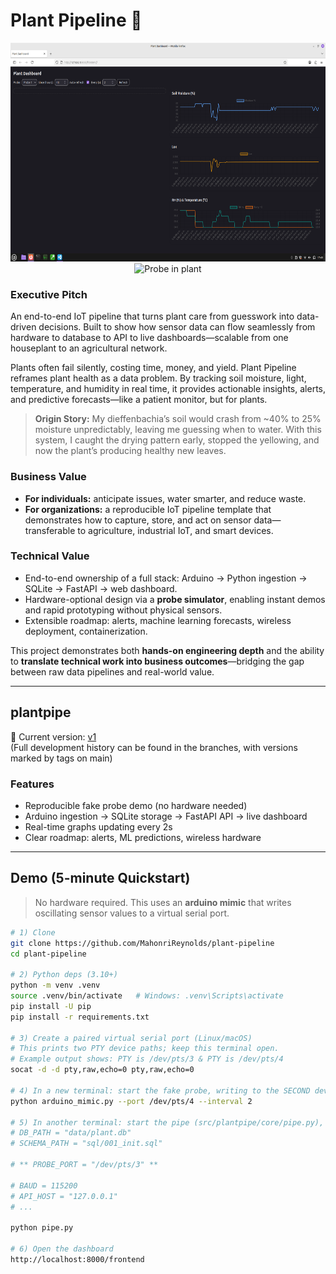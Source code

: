 # Plant Pipeline 🌱  


<p align="center">
  <img src="assets/v1-dashboard.png" alt="Dashboard" height="350"/>
  <img src="assets/plant-with-probe.jpg" alt="Probe in plant" height="350"/>
</p>



### Executive Pitch  
An end-to-end IoT pipeline that turns plant care from guesswork into data-driven decisions. Built to show how sensor data can flow seamlessly from hardware to database to API to live dashboards—scalable from one houseplant to an agricultural network.  

Plants often fail silently, costing time, money, and yield. Plant Pipeline reframes plant health as a data problem. By tracking soil moisture, light, temperature, and humidity in real time, it provides actionable insights, alerts, and predictive forecasts—like a patient monitor, but for plants.  

> **Origin Story:** My dieffenbachia’s soil would crash from ~40% to 25% moisture unpredictably, leaving me guessing when to water. With this system, I caught the drying pattern early, stopped the yellowing, and now the plant’s producing healthy new leaves.  

### Business Value  
- **For individuals:** anticipate issues, water smarter, and reduce waste.  
- **For organizations:** a reproducible IoT pipeline template that demonstrates how to capture, store, and act on sensor data—transferable to agriculture, industrial IoT, and smart devices.  

### Technical Value  
- End-to-end ownership of a full stack: Arduino → Python ingestion → SQLite → FastAPI → web dashboard.  
- Hardware-optional design via a **probe simulator**, enabling instant demos and rapid prototyping without physical sensors.  
- Extensible roadmap: alerts, machine learning forecasts, wireless deployment, containerization.  

This project demonstrates both **hands-on engineering depth** and the ability to **translate technical work into business outcomes**—bridging the gap between raw data pipelines and real-world value.  

---

## plantpipe  

📌 Current version: [v1](https://github.com/MahonriReynolds/plant-pipeline/releases/tag/v1.0.0)  
(Full development history can be found in the branches, with versions marked by tags on main)  

### Features  
* Reproducible fake probe demo (no hardware needed)  
* Arduino ingestion → SQLite storage → FastAPI API → live dashboard  
* Real-time graphs updating every 2s  
* Clear roadmap: alerts, ML predictions, wireless hardware  

---

## Demo (5-minute Quickstart)  

> No hardware required. This uses an **arduino mimic** that writes oscillating sensor values to a virtual serial port.  

```bash
# 1) Clone
git clone https://github.com/MahonriReynolds/plant-pipeline
cd plant-pipeline

# 2) Python deps (3.10+)
python -m venv .venv
source .venv/bin/activate   # Windows: .venv\Scripts\activate
pip install -U pip
pip install -r requirements.txt

# 3) Create a paired virtual serial port (Linux/macOS)
# This prints two PTY device paths; keep this terminal open.
# Example output shows: PTY is /dev/pts/3 & PTY is /dev/pts/4
socat -d -d pty,raw,echo=0 pty,raw,echo=0

# 4) In a new terminal: start the fake probe, writing to the SECOND device
python arduino_mimic.py --port /dev/pts/4 --interval 2

# 5) In another terminal: start the pipe (src/plantpipe/core/pipe.py), setting PROBE_PORT to the FIRST device:
# DB_PATH = "data/plant.db"
# SCHEMA_PATH = "sql/001_init.sql"

# ** PROBE_PORT = "/dev/pts/3" **

# BAUD = 115200
# API_HOST = "127.0.0.1"
# ...

python pipe.py

# 6) Open the dashboard
http://localhost:8000/frontend
